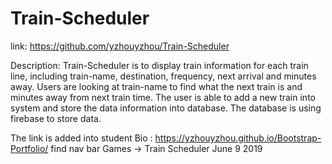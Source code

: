 # Train-Scheduler

link:
https://github.com/yzhouyzhou/Train-Scheduler

Description:
Train-Scheduler is to display train information for each train line, including train-name, destination, frequency, next arrival and minutes away. Users are looking at train-name to find what the next train is and minutes away from next train time.
The user is able to add a new train into system and store the data information into database. 
The database is using firebase to store data.

The link is added into student Bio :
https://yzhouyzhou.github.io/Bootstrap-Portfolio/
find nav bar Games -> 
Train Scheduler June 9 2019

